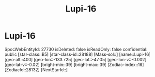 ﻿---
title: "Lupi-16"
location: [-47.05,-133.725,400]
type: Station
tags:
- astro/Star

---

# Lupi-16

SpocWebEntityId: 27730
isDeleted: false
isReadOnly: false
confidential: public
[star-class::B5]
[star-class-id::28188]
[Mass-sol::]
[name::Lupi-16]
[geo-alt::400]
[geo-lon::-133.725]
[geo-lat::-47.05]
[geo-lon-v::-0.002]
[geo-lat-v::-0.02]
[bright-min::39]
[bright-max::39]
[Zodiac-index::16]
[ZodiacId::28132]
[NextStarId::]


